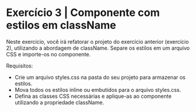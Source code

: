 # Exercício 3 | Componente com estilos em className

Neste exercício, você irá refatorar o projeto do exercício anterior (exercício
2), utilizando a abordagem de className. Separe os estilos em um arquivo CSS e
importe-os no componente.

Requisitos:

- Crie um arquivo styles.css na pasta do seu projeto para armazenar os estilos.
- Mova todos os estilos inline ou embutidos para o arquivo styles.css.
- Defina as classes CSS necessárias e aplique-as ao componente utilizando a
  propriedade className.

